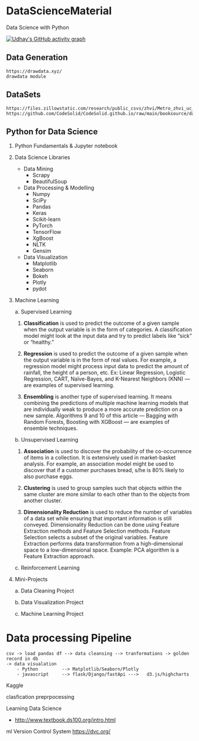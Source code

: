 # DataScienceMaterial

Data Science with Python

[![Udhay's GitHub activity graph](https://img.shields.io/github/commit-activity/m/udhayprakash/udhayprakash?label=Commit%20Activity&logo=github&style=flat-square)](https://github.com/udhayprakash/DataScienceMaterial)


## Data Generation

    https://drawdata.xyz/
    drawdata module

## DataSets

    https://files.zillowstatic.com/research/public_csvs/zhvi/Metro_zhvi_uc_sfrcondo_tier_0.33_0.67_sm_sa_month.csv
    https://github.com/CodeSolid/CodeSolid.github.io/raw/main/booksource/data/AnalyticsSnapshot.xlsx

## Python for Data Science

1. Python Fundamentals & Jupyter notebook

2. Data Science Libraries

   - Data Mining
     - Scrapy
     - BeautifulSoup
   - Data Processing & Modelling
     - Numpy
     - SciPy
     - Pandas
     - Keras
     - Scikit-learn
     - PyTorch
     - TensorFlow
     - XgBoost
     - NLTK
     - Gensim
   - Data Visualization
     - Matplotlib
     - Seaborn
     - Bokeh
     - Plotly
     - pydot

3. Machine Learning

   a. Supervised Learning

   1. **Classification** is used to predict the outcome of a given sample when the output variable is in the form of categories.
      A classification model might look at the input data and try to predict labels like “sick” or “healthy.”

   2. **Regression** is used to predict the outcome of a given sample when the output variable is in the form of real values. For example, a regression model might process input data to predict the amount of rainfall, the height of a person, etc.
      Ex: Linear Regression, Logistic Regression, CART, Naïve-Bayes, and K-Nearest Neighbors (KNN) — are examples of supervised learning.

   3. **Ensembling** is another type of supervised learning. It means combining the predictions of multiple machine learning models that are individually weak to produce a more accurate prediction on a new sample. Algorithms 9 and 10 of this article — Bagging with Random Forests, Boosting with XGBoost — are examples of ensemble techniques.

   b. Unsupervised Learning

   1. **Association** is used to discover the probability of the co-occurrence of items in a collection. It is extensively used in market-basket analysis.
      For example, an association model might be used to discover that if a customer purchases bread, s/he is 80% likely to also purchase eggs.

   2. **Clustering** is used to group samples such that objects within the same cluster are more similar to each other than to the objects from another cluster.

   3. **Dimensionality Reduction** is used to reduce the number of variables of a data set while ensuring that important information is still conveyed.
      Dimensionality Reduction can be done using Feature Extraction methods and Feature Selection methods.
      Feature Selection selects a subset of the original variables. Feature Extraction performs data transformation from a high-dimensional space to a low-dimensional space.
      Example: PCA algorithm is a Feature Extraction approach.

   c. Reinforcement Learning

4. Mini-Projects

   a. Data Cleaning Project

   b. Data Visualization Project

   c. Machine Learning Project

# Data processing Pipeline

    csv -> load pandas df --> data cleansing --> tranformations -> golden record in db
    -> data visualation
    	- Python         --> Matplotlib/Seaborn/Plotly
    	- javascript     --> flask/Django/fastApi --->   d3.js/highcharts

Kaggle

clasfication
preprpocessing

Learning Data Science

- http://www.textbook.ds100.org/intro.html

ml Version Control System https://dvc.org/
